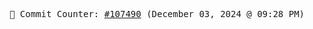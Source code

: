 <p align="center">
    <samp>
        📮 Commit Counter: <a href="https://github.com/Javascript-void0/Javascript-void0/commits/main">#107490</a> (December 03, 2024 @ 09:28 PM)
    </samp>
</p>